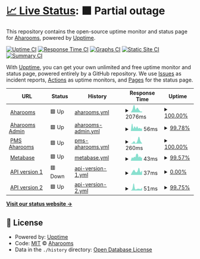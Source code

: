 # [📈 Live Status](https://status.aharooms.com): <!--live status--> **🟧 Partial outage**

This repository contains the open-source uptime monitor and status page for [Aharooms](https://status.aharooms.com), powered by [Upptime](https://github.com/upptime/upptime).

[![Uptime CI](https://github.com/aharooms/status/workflows/Uptime%20CI/badge.svg)](https://github.com/aharooms/upptime/actions?query=workflow%3A%22Uptime+CI%22)
[![Response Time CI](https://github.com/aharooms/status/workflows/Response%20Time%20CI/badge.svg)](https://github.com/aharooms/upptime/actions?query=workflow%3A%22Response+Time+CI%22)
[![Graphs CI](https://github.com/aharooms/status/workflows/Graphs%20CI/badge.svg)](https://github.com/aharooms/upptime/actions?query=workflow%3A%22Graphs+CI%22)
[![Static Site CI](https://github.com/aharooms/status/workflows/Static%20Site%20CI/badge.svg)](https://github.com/aharooms/upptime/actions?query=workflow%3A%22Static+Site+CI%22)
[![Summary CI](https://github.com/aharooms/status/workflows/Summary%20CI/badge.svg)](https://github.com/aharooms/upptime/actions?query=workflow%3A%22Summary+CI%22)

With [Upptime](https://upptime.js.org), you can get your own unlimited and free uptime monitor and status page, powered entirely by a GitHub repository. We use [Issues](https://github.com/aharooms/status/issues) as incident reports, [Actions](https://github.com/aharooms/status/actions) as uptime monitors, and [Pages](https://status.aharooms.com) for the status page.

<!--start: status pages-->
<!-- This summary is generated by Upptime (https://github.com/upptime/upptime) -->
<!-- Do not edit this manually, your changes will be overwritten -->
<!-- prettier-ignore -->
| URL | Status | History | Response Time | Uptime |
| --- | ------ | ------- | ------------- | ------ |
| <img alt="" src="https://favicons.githubusercontent.com/www.aharooms.com" height="13"> [Aharooms](https://www.aharooms.com) | 🟩 Up | [aharooms.yml](https://github.com/aharooms/upptime/commits/HEAD/history/aharooms.yml) | <details><summary><img alt="Response time graph" src="./graphs/aharooms/response-time-week.png" height="20"> 2076ms</summary><br><a href="https://status.aharooms.com/history/aharooms"><img alt="Response time 1288" src="https://img.shields.io/endpoint?url=https%3A%2F%2Fraw.githubusercontent.com%2Faharooms%2Fupptime%2FHEAD%2Fapi%2Faharooms%2Fresponse-time.json"></a><br><a href="https://status.aharooms.com/history/aharooms"><img alt="24-hour response time 632" src="https://img.shields.io/endpoint?url=https%3A%2F%2Fraw.githubusercontent.com%2Faharooms%2Fupptime%2FHEAD%2Fapi%2Faharooms%2Fresponse-time-day.json"></a><br><a href="https://status.aharooms.com/history/aharooms"><img alt="7-day response time 2076" src="https://img.shields.io/endpoint?url=https%3A%2F%2Fraw.githubusercontent.com%2Faharooms%2Fupptime%2FHEAD%2Fapi%2Faharooms%2Fresponse-time-week.json"></a><br><a href="https://status.aharooms.com/history/aharooms"><img alt="30-day response time 1499" src="https://img.shields.io/endpoint?url=https%3A%2F%2Fraw.githubusercontent.com%2Faharooms%2Fupptime%2FHEAD%2Fapi%2Faharooms%2Fresponse-time-month.json"></a><br><a href="https://status.aharooms.com/history/aharooms"><img alt="1-year response time 1288" src="https://img.shields.io/endpoint?url=https%3A%2F%2Fraw.githubusercontent.com%2Faharooms%2Fupptime%2FHEAD%2Fapi%2Faharooms%2Fresponse-time-year.json"></a></details> | <details><summary><a href="https://status.aharooms.com/history/aharooms">100.00%</a></summary><a href="https://status.aharooms.com/history/aharooms"><img alt="All-time uptime 99.98%" src="https://img.shields.io/endpoint?url=https%3A%2F%2Fraw.githubusercontent.com%2Faharooms%2Fupptime%2FHEAD%2Fapi%2Faharooms%2Fuptime.json"></a><br><a href="https://status.aharooms.com/history/aharooms"><img alt="24-hour uptime 100.00%" src="https://img.shields.io/endpoint?url=https%3A%2F%2Fraw.githubusercontent.com%2Faharooms%2Fupptime%2FHEAD%2Fapi%2Faharooms%2Fuptime-day.json"></a><br><a href="https://status.aharooms.com/history/aharooms"><img alt="7-day uptime 100.00%" src="https://img.shields.io/endpoint?url=https%3A%2F%2Fraw.githubusercontent.com%2Faharooms%2Fupptime%2FHEAD%2Fapi%2Faharooms%2Fuptime-week.json"></a><br><a href="https://status.aharooms.com/history/aharooms"><img alt="30-day uptime 100.00%" src="https://img.shields.io/endpoint?url=https%3A%2F%2Fraw.githubusercontent.com%2Faharooms%2Fupptime%2FHEAD%2Fapi%2Faharooms%2Fuptime-month.json"></a><br><a href="https://status.aharooms.com/history/aharooms"><img alt="1-year uptime 99.98%" src="https://img.shields.io/endpoint?url=https%3A%2F%2Fraw.githubusercontent.com%2Faharooms%2Fupptime%2FHEAD%2Fapi%2Faharooms%2Fuptime-year.json"></a></details>
| <img alt="" src="https://favicons.githubusercontent.com/admin.aharooms.com" height="13"> [Aharooms Admin](https://admin.aharooms.com) | 🟩 Up | [aharooms-admin.yml](https://github.com/aharooms/upptime/commits/HEAD/history/aharooms-admin.yml) | <details><summary><img alt="Response time graph" src="./graphs/aharooms-admin/response-time-week.png" height="20"> 56ms</summary><br><a href="https://status.aharooms.com/history/aharooms-admin"><img alt="Response time 57" src="https://img.shields.io/endpoint?url=https%3A%2F%2Fraw.githubusercontent.com%2Faharooms%2Fupptime%2FHEAD%2Fapi%2Faharooms-admin%2Fresponse-time.json"></a><br><a href="https://status.aharooms.com/history/aharooms-admin"><img alt="24-hour response time 40" src="https://img.shields.io/endpoint?url=https%3A%2F%2Fraw.githubusercontent.com%2Faharooms%2Fupptime%2FHEAD%2Fapi%2Faharooms-admin%2Fresponse-time-day.json"></a><br><a href="https://status.aharooms.com/history/aharooms-admin"><img alt="7-day response time 56" src="https://img.shields.io/endpoint?url=https%3A%2F%2Fraw.githubusercontent.com%2Faharooms%2Fupptime%2FHEAD%2Fapi%2Faharooms-admin%2Fresponse-time-week.json"></a><br><a href="https://status.aharooms.com/history/aharooms-admin"><img alt="30-day response time 54" src="https://img.shields.io/endpoint?url=https%3A%2F%2Fraw.githubusercontent.com%2Faharooms%2Fupptime%2FHEAD%2Fapi%2Faharooms-admin%2Fresponse-time-month.json"></a><br><a href="https://status.aharooms.com/history/aharooms-admin"><img alt="1-year response time 57" src="https://img.shields.io/endpoint?url=https%3A%2F%2Fraw.githubusercontent.com%2Faharooms%2Fupptime%2FHEAD%2Fapi%2Faharooms-admin%2Fresponse-time-year.json"></a></details> | <details><summary><a href="https://status.aharooms.com/history/aharooms-admin">99.78%</a></summary><a href="https://status.aharooms.com/history/aharooms-admin"><img alt="All-time uptime 88.16%" src="https://img.shields.io/endpoint?url=https%3A%2F%2Fraw.githubusercontent.com%2Faharooms%2Fupptime%2FHEAD%2Fapi%2Faharooms-admin%2Fuptime.json"></a><br><a href="https://status.aharooms.com/history/aharooms-admin"><img alt="24-hour uptime 100.00%" src="https://img.shields.io/endpoint?url=https%3A%2F%2Fraw.githubusercontent.com%2Faharooms%2Fupptime%2FHEAD%2Fapi%2Faharooms-admin%2Fuptime-day.json"></a><br><a href="https://status.aharooms.com/history/aharooms-admin"><img alt="7-day uptime 99.78%" src="https://img.shields.io/endpoint?url=https%3A%2F%2Fraw.githubusercontent.com%2Faharooms%2Fupptime%2FHEAD%2Fapi%2Faharooms-admin%2Fuptime-week.json"></a><br><a href="https://status.aharooms.com/history/aharooms-admin"><img alt="30-day uptime 47.16%" src="https://img.shields.io/endpoint?url=https%3A%2F%2Fraw.githubusercontent.com%2Faharooms%2Fupptime%2FHEAD%2Fapi%2Faharooms-admin%2Fuptime-month.json"></a><br><a href="https://status.aharooms.com/history/aharooms-admin"><img alt="1-year uptime 88.16%" src="https://img.shields.io/endpoint?url=https%3A%2F%2Fraw.githubusercontent.com%2Faharooms%2Fupptime%2FHEAD%2Fapi%2Faharooms-admin%2Fuptime-year.json"></a></details>
| <img alt="" src="https://favicons.githubusercontent.com/pms.aharooms.com" height="13"> [PMS Aharooms](https://pms.aharooms.com) | 🟩 Up | [pms-aharooms.yml](https://github.com/aharooms/upptime/commits/HEAD/history/pms-aharooms.yml) | <details><summary><img alt="Response time graph" src="./graphs/pms-aharooms/response-time-week.png" height="20"> 260ms</summary><br><a href="https://status.aharooms.com/history/pms-aharooms"><img alt="Response time 145" src="https://img.shields.io/endpoint?url=https%3A%2F%2Fraw.githubusercontent.com%2Faharooms%2Fupptime%2FHEAD%2Fapi%2Fpms-aharooms%2Fresponse-time.json"></a><br><a href="https://status.aharooms.com/history/pms-aharooms"><img alt="24-hour response time 36" src="https://img.shields.io/endpoint?url=https%3A%2F%2Fraw.githubusercontent.com%2Faharooms%2Fupptime%2FHEAD%2Fapi%2Fpms-aharooms%2Fresponse-time-day.json"></a><br><a href="https://status.aharooms.com/history/pms-aharooms"><img alt="7-day response time 260" src="https://img.shields.io/endpoint?url=https%3A%2F%2Fraw.githubusercontent.com%2Faharooms%2Fupptime%2FHEAD%2Fapi%2Fpms-aharooms%2Fresponse-time-week.json"></a><br><a href="https://status.aharooms.com/history/pms-aharooms"><img alt="30-day response time 191" src="https://img.shields.io/endpoint?url=https%3A%2F%2Fraw.githubusercontent.com%2Faharooms%2Fupptime%2FHEAD%2Fapi%2Fpms-aharooms%2Fresponse-time-month.json"></a><br><a href="https://status.aharooms.com/history/pms-aharooms"><img alt="1-year response time 145" src="https://img.shields.io/endpoint?url=https%3A%2F%2Fraw.githubusercontent.com%2Faharooms%2Fupptime%2FHEAD%2Fapi%2Fpms-aharooms%2Fresponse-time-year.json"></a></details> | <details><summary><a href="https://status.aharooms.com/history/pms-aharooms">100.00%</a></summary><a href="https://status.aharooms.com/history/pms-aharooms"><img alt="All-time uptime 100.00%" src="https://img.shields.io/endpoint?url=https%3A%2F%2Fraw.githubusercontent.com%2Faharooms%2Fupptime%2FHEAD%2Fapi%2Fpms-aharooms%2Fuptime.json"></a><br><a href="https://status.aharooms.com/history/pms-aharooms"><img alt="24-hour uptime 100.00%" src="https://img.shields.io/endpoint?url=https%3A%2F%2Fraw.githubusercontent.com%2Faharooms%2Fupptime%2FHEAD%2Fapi%2Fpms-aharooms%2Fuptime-day.json"></a><br><a href="https://status.aharooms.com/history/pms-aharooms"><img alt="7-day uptime 100.00%" src="https://img.shields.io/endpoint?url=https%3A%2F%2Fraw.githubusercontent.com%2Faharooms%2Fupptime%2FHEAD%2Fapi%2Fpms-aharooms%2Fuptime-week.json"></a><br><a href="https://status.aharooms.com/history/pms-aharooms"><img alt="30-day uptime 100.00%" src="https://img.shields.io/endpoint?url=https%3A%2F%2Fraw.githubusercontent.com%2Faharooms%2Fupptime%2FHEAD%2Fapi%2Fpms-aharooms%2Fuptime-month.json"></a><br><a href="https://status.aharooms.com/history/pms-aharooms"><img alt="1-year uptime 100.00%" src="https://img.shields.io/endpoint?url=https%3A%2F%2Fraw.githubusercontent.com%2Faharooms%2Fupptime%2FHEAD%2Fapi%2Fpms-aharooms%2Fuptime-year.json"></a></details>
| <img alt="" src="https://favicons.githubusercontent.com/metabase.aharooms.com" height="13"> [Metabase](https://metabase.aharooms.com) | 🟩 Up | [metabase.yml](https://github.com/aharooms/upptime/commits/HEAD/history/metabase.yml) | <details><summary><img alt="Response time graph" src="./graphs/metabase/response-time-week.png" height="20"> 43ms</summary><br><a href="https://status.aharooms.com/history/metabase"><img alt="Response time 199" src="https://img.shields.io/endpoint?url=https%3A%2F%2Fraw.githubusercontent.com%2Faharooms%2Fupptime%2FHEAD%2Fapi%2Fmetabase%2Fresponse-time.json"></a><br><a href="https://status.aharooms.com/history/metabase"><img alt="24-hour response time 31" src="https://img.shields.io/endpoint?url=https%3A%2F%2Fraw.githubusercontent.com%2Faharooms%2Fupptime%2FHEAD%2Fapi%2Fmetabase%2Fresponse-time-day.json"></a><br><a href="https://status.aharooms.com/history/metabase"><img alt="7-day response time 43" src="https://img.shields.io/endpoint?url=https%3A%2F%2Fraw.githubusercontent.com%2Faharooms%2Fupptime%2FHEAD%2Fapi%2Fmetabase%2Fresponse-time-week.json"></a><br><a href="https://status.aharooms.com/history/metabase"><img alt="30-day response time 42" src="https://img.shields.io/endpoint?url=https%3A%2F%2Fraw.githubusercontent.com%2Faharooms%2Fupptime%2FHEAD%2Fapi%2Fmetabase%2Fresponse-time-month.json"></a><br><a href="https://status.aharooms.com/history/metabase"><img alt="1-year response time 199" src="https://img.shields.io/endpoint?url=https%3A%2F%2Fraw.githubusercontent.com%2Faharooms%2Fupptime%2FHEAD%2Fapi%2Fmetabase%2Fresponse-time-year.json"></a></details> | <details><summary><a href="https://status.aharooms.com/history/metabase">99.57%</a></summary><a href="https://status.aharooms.com/history/metabase"><img alt="All-time uptime 43.51%" src="https://img.shields.io/endpoint?url=https%3A%2F%2Fraw.githubusercontent.com%2Faharooms%2Fupptime%2FHEAD%2Fapi%2Fmetabase%2Fuptime.json"></a><br><a href="https://status.aharooms.com/history/metabase"><img alt="24-hour uptime 100.00%" src="https://img.shields.io/endpoint?url=https%3A%2F%2Fraw.githubusercontent.com%2Faharooms%2Fupptime%2FHEAD%2Fapi%2Fmetabase%2Fuptime-day.json"></a><br><a href="https://status.aharooms.com/history/metabase"><img alt="7-day uptime 99.57%" src="https://img.shields.io/endpoint?url=https%3A%2F%2Fraw.githubusercontent.com%2Faharooms%2Fupptime%2FHEAD%2Fapi%2Fmetabase%2Fuptime-week.json"></a><br><a href="https://status.aharooms.com/history/metabase"><img alt="30-day uptime 76.91%" src="https://img.shields.io/endpoint?url=https%3A%2F%2Fraw.githubusercontent.com%2Faharooms%2Fupptime%2FHEAD%2Fapi%2Fmetabase%2Fuptime-month.json"></a><br><a href="https://status.aharooms.com/history/metabase"><img alt="1-year uptime 43.51%" src="https://img.shields.io/endpoint?url=https%3A%2F%2Fraw.githubusercontent.com%2Faharooms%2Fupptime%2FHEAD%2Fapi%2Fmetabase%2Fuptime-year.json"></a></details>
| <img alt="" src="https://favicons.githubusercontent.com/be.aharooms.com" height="13"> [API version 1](https://be.aharooms.com/healthz) | 🟥 Down | [api-version-1.yml](https://github.com/aharooms/upptime/commits/HEAD/history/api-version-1.yml) | <details><summary><img alt="Response time graph" src="./graphs/api-version-1/response-time-week.png" height="20"> 37ms</summary><br><a href="https://status.aharooms.com/history/api-version-1"><img alt="Response time 47" src="https://img.shields.io/endpoint?url=https%3A%2F%2Fraw.githubusercontent.com%2Faharooms%2Fupptime%2FHEAD%2Fapi%2Fapi-version-1%2Fresponse-time.json"></a><br><a href="https://status.aharooms.com/history/api-version-1"><img alt="24-hour response time 39" src="https://img.shields.io/endpoint?url=https%3A%2F%2Fraw.githubusercontent.com%2Faharooms%2Fupptime%2FHEAD%2Fapi%2Fapi-version-1%2Fresponse-time-day.json"></a><br><a href="https://status.aharooms.com/history/api-version-1"><img alt="7-day response time 37" src="https://img.shields.io/endpoint?url=https%3A%2F%2Fraw.githubusercontent.com%2Faharooms%2Fupptime%2FHEAD%2Fapi%2Fapi-version-1%2Fresponse-time-week.json"></a><br><a href="https://status.aharooms.com/history/api-version-1"><img alt="30-day response time 40" src="https://img.shields.io/endpoint?url=https%3A%2F%2Fraw.githubusercontent.com%2Faharooms%2Fupptime%2FHEAD%2Fapi%2Fapi-version-1%2Fresponse-time-month.json"></a><br><a href="https://status.aharooms.com/history/api-version-1"><img alt="1-year response time 47" src="https://img.shields.io/endpoint?url=https%3A%2F%2Fraw.githubusercontent.com%2Faharooms%2Fupptime%2FHEAD%2Fapi%2Fapi-version-1%2Fresponse-time-year.json"></a></details> | <details><summary><a href="https://status.aharooms.com/history/api-version-1">0.00%</a></summary><a href="https://status.aharooms.com/history/api-version-1"><img alt="All-time uptime 78.30%" src="https://img.shields.io/endpoint?url=https%3A%2F%2Fraw.githubusercontent.com%2Faharooms%2Fupptime%2FHEAD%2Fapi%2Fapi-version-1%2Fuptime.json"></a><br><a href="https://status.aharooms.com/history/api-version-1"><img alt="24-hour uptime 0.00%" src="https://img.shields.io/endpoint?url=https%3A%2F%2Fraw.githubusercontent.com%2Faharooms%2Fupptime%2FHEAD%2Fapi%2Fapi-version-1%2Fuptime-day.json"></a><br><a href="https://status.aharooms.com/history/api-version-1"><img alt="7-day uptime 0.00%" src="https://img.shields.io/endpoint?url=https%3A%2F%2Fraw.githubusercontent.com%2Faharooms%2Fupptime%2FHEAD%2Fapi%2Fapi-version-1%2Fuptime-week.json"></a><br><a href="https://status.aharooms.com/history/api-version-1"><img alt="30-day uptime 6.09%" src="https://img.shields.io/endpoint?url=https%3A%2F%2Fraw.githubusercontent.com%2Faharooms%2Fupptime%2FHEAD%2Fapi%2Fapi-version-1%2Fuptime-month.json"></a><br><a href="https://status.aharooms.com/history/api-version-1"><img alt="1-year uptime 78.30%" src="https://img.shields.io/endpoint?url=https%3A%2F%2Fraw.githubusercontent.com%2Faharooms%2Fupptime%2FHEAD%2Fapi%2Fapi-version-1%2Fuptime-year.json"></a></details>
| <img alt="" src="https://favicons.githubusercontent.com/api.aharooms.com" height="13"> [API version 2](https://api.aharooms.com/healthz) | 🟩 Up | [api-version-2.yml](https://github.com/aharooms/upptime/commits/HEAD/history/api-version-2.yml) | <details><summary><img alt="Response time graph" src="./graphs/api-version-2/response-time-week.png" height="20"> 51ms</summary><br><a href="https://status.aharooms.com/history/api-version-2"><img alt="Response time 50" src="https://img.shields.io/endpoint?url=https%3A%2F%2Fraw.githubusercontent.com%2Faharooms%2Fupptime%2FHEAD%2Fapi%2Fapi-version-2%2Fresponse-time.json"></a><br><a href="https://status.aharooms.com/history/api-version-2"><img alt="24-hour response time 46" src="https://img.shields.io/endpoint?url=https%3A%2F%2Fraw.githubusercontent.com%2Faharooms%2Fupptime%2FHEAD%2Fapi%2Fapi-version-2%2Fresponse-time-day.json"></a><br><a href="https://status.aharooms.com/history/api-version-2"><img alt="7-day response time 51" src="https://img.shields.io/endpoint?url=https%3A%2F%2Fraw.githubusercontent.com%2Faharooms%2Fupptime%2FHEAD%2Fapi%2Fapi-version-2%2Fresponse-time-week.json"></a><br><a href="https://status.aharooms.com/history/api-version-2"><img alt="30-day response time 47" src="https://img.shields.io/endpoint?url=https%3A%2F%2Fraw.githubusercontent.com%2Faharooms%2Fupptime%2FHEAD%2Fapi%2Fapi-version-2%2Fresponse-time-month.json"></a><br><a href="https://status.aharooms.com/history/api-version-2"><img alt="1-year response time 50" src="https://img.shields.io/endpoint?url=https%3A%2F%2Fraw.githubusercontent.com%2Faharooms%2Fupptime%2FHEAD%2Fapi%2Fapi-version-2%2Fresponse-time-year.json"></a></details> | <details><summary><a href="https://status.aharooms.com/history/api-version-2">99.75%</a></summary><a href="https://status.aharooms.com/history/api-version-2"><img alt="All-time uptime 99.80%" src="https://img.shields.io/endpoint?url=https%3A%2F%2Fraw.githubusercontent.com%2Faharooms%2Fupptime%2FHEAD%2Fapi%2Fapi-version-2%2Fuptime.json"></a><br><a href="https://status.aharooms.com/history/api-version-2"><img alt="24-hour uptime 98.93%" src="https://img.shields.io/endpoint?url=https%3A%2F%2Fraw.githubusercontent.com%2Faharooms%2Fupptime%2FHEAD%2Fapi%2Fapi-version-2%2Fuptime-day.json"></a><br><a href="https://status.aharooms.com/history/api-version-2"><img alt="7-day uptime 99.75%" src="https://img.shields.io/endpoint?url=https%3A%2F%2Fraw.githubusercontent.com%2Faharooms%2Fupptime%2FHEAD%2Fapi%2Fapi-version-2%2Fuptime-week.json"></a><br><a href="https://status.aharooms.com/history/api-version-2"><img alt="30-day uptime 99.80%" src="https://img.shields.io/endpoint?url=https%3A%2F%2Fraw.githubusercontent.com%2Faharooms%2Fupptime%2FHEAD%2Fapi%2Fapi-version-2%2Fuptime-month.json"></a><br><a href="https://status.aharooms.com/history/api-version-2"><img alt="1-year uptime 99.80%" src="https://img.shields.io/endpoint?url=https%3A%2F%2Fraw.githubusercontent.com%2Faharooms%2Fupptime%2FHEAD%2Fapi%2Fapi-version-2%2Fuptime-year.json"></a></details>

<!--end: status pages-->

[**Visit our status website →**](https://status.aharooms.com)

## 📄 License

- Powered by: [Upptime](https://github.com/upptime/upptime)
- Code: [MIT](./LICENSE) © [Aharooms](https://status.aharooms.com)
- Data in the `./history` directory: [Open Database License](https://opendatacommons.org/licenses/odbl/1-0/)
